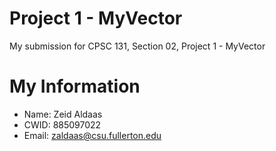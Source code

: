 # Project 1 - MyVector

My submission for CPSC 131, Section 02, Project 1 - MyVector

# My Information

* Name: Zeid Aldaas
* CWID: 885097022
* Email: zaldaas@csu.fullerton.edu
